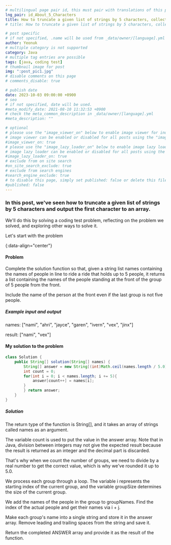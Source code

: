 ```yaml
---
# multilingual page pair id, this must pair with translations of this page. (This name must be unique)
lng_pair: id_About_5_Characters
title: How to truncate a given list of strings by 5 characters, collecting only the first character and outputting it to an array.
# title: How to truncate a given list of strings by 5 characters, collecting only the first character and outputting it to an array.

# post specific
# if not specified, .name will be used from _data/owner/[language].yml
author: Yeonuk
# multiple category is not supported
category: Java
# multiple tag entries are possible
tags: [java, coding test]
# thumbnail image for post
img: ":post_pic1.jpg"
# disable comments on this page
# comments_disable: true

# publish date
date: 2023-10-03 09:00:00 +0900
# seo
# if not specified, date will be used.
#meta_modify_date: 2021-08-10 11:32:53 +0900
# check the meta_common_description in _data/owner/[language].yml
#meta_description: ""

# optional
# please use the "image_viewer_on" below to enable image viewer for individual pages or posts (_posts/ or [language]/_posts folders).
# image viewer can be enabled or disabled for all posts using the "image_viewer_posts: true" setting in _data/conf/main.yml.
#image_viewer_on: true
# please use the "image_lazy_loader_on" below to enable image lazy loader for individual pages or posts (_posts/ or [language]/_posts folders).
# image lazy loader can be enabled or disabled for all posts using the "image_lazy_loader_posts: true" setting in _data/conf/main.yml.
#image_lazy_loader_on: true
# exclude from on site search
#on_site_search_exclude: true
# exclude from search engines
#search_engine_exclude: true
# to disable this page, simply set published: false or delete this file
#published: false
---
```


<!-- outline-start -->

### In this post, we've seen how to truncate a given list of strings by 5 characters and output the first character to an array.

We'll do this by solving a coding test problem, reflecting on the problem we solved, and exploring other ways to solve it.

Let's start with the problem

{:data-align="center"}

<!-- outline-end -->

#### Problem

Complete the solution function so that, given a string list names containing the names of people in line to ride a ride that holds up to 5 people, it returns a list containing the names of the people standing at the front of the group of 5 people from the front.

Include the name of the person at the front even if the last group is not five people.

##### Example input and output

names: ["nami", "ahri", "jayce", "garen", "ivern", "vex", "jinx"]

result: ["nami", "vex"]

<!-- | start_num | end_num | result |
| --------- | ------- | ------ |
| 10 | 3 | 0 | -->

#### My solution to the problem

```java
class Solution {
    public String[] solution(String[] names) {
        String[] answer = new String[(int)Math.ceil(names.length / 5.0)];
        int count = 0;
        for(int i = 0; i < names.length; i += 5){
            answer[count++] = names[i];
        }
        } return answer;
    }
}
```

##### Solution

The return type of the function is String[], and it takes an array of strings called names as an argument.

The variable count is used to put the value in the answer array. Note that in Java, division between integers may not give the expected result because the result is returned as an integer and the decimal part is discarded.

That's why when we count the number of groups, we need to divide by a real number to get the correct value, which is why we've rounded it up to 5.0.

We process each group through a loop. The variable i represents the starting index of the current group, and the variable groupSize determines the size of the current group.

We add the names of the people in the group to groupNames. Find the index of the actual people and get their names via i + j.

Make each group's name into a single string and store it in the answer array. Remove leading and trailing spaces from the string and save it.

Return the completed ANSWER array and provide it as the result of the function.
